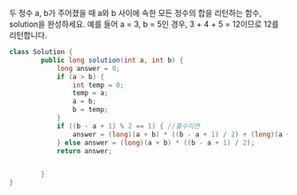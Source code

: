 두 정수 a, b가 주어졌을 때 a와 b 사이에 속한 모든 정수의 합을 리턴하는 함수, solution을 완성하세요. 
예를 들어 a = 3, b = 5인 경우, 3 + 4 + 5 = 12이므로 12를 리턴합니다.
```java
class Solution {
        public long solution(int a, int b) {
            long answer = 0;
            if (a > b) {
                int temp = 0;
                temp = a;
                a = b;
                b = temp;
            }
            if ((b - a + 1) % 2 == 1) { //홀수이면
                answer = (long)(a + b) * ((b - a + 1) / 2) + (long)(a + b) / 2;
            } else answer = (long)(a + b) * ((b - a + 1) / 2);
            return answer;


        }
}
```
